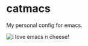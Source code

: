 # catmacs

My personal config for emacs.


![i love emacs n cheese!](https://cdn.discordapp.com/attachments/798886555556380707/999766601215778836/1f9c0.png "ooo cheesemacs..")
